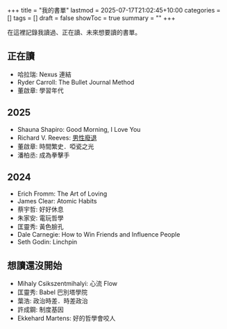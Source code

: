 +++
title = "我的書單"
lastmod = 2025-07-17T21:02:45+10:00
categories = []
tags = []
draft = false
showToc = true 
summary = ""
+++

在這裡記錄我讀過、正在讀、未來想要讀的書單。

## 正在讀

* 哈拉瑞: Nexus 連結
* Ryder Carroll: The Bullet Journal Method
* 董啟章: 學習年代

## 2025

* Shauna Shapiro: Good Morning, I Love You
* Richard V. Reeves: [男性廢退](/post/of-boys-and-men)
* 董啟章: 時間繁史．啞瓷之光
* 潘柏丞: 成為拳擊手

## 2024

* Erich Fromm: The Art of Loving
* James Clear: Atomic Habits
* 蔡宇哲: 好好休息
* 朱家安: 電玩哲學
* 匡靈秀: 黃色臉孔
* Dale Carnegie: How to Win Friends and Influence People
* Seth Godin: Linchpin

## 想讀還沒開始

* Mihaly Csikszentmihalyi: 心流 Flow
* 匡靈秀: Babel 巴別塔學院
* 葉浩: 政治時差．時差政治
* 許成鋼: 制度基因
* Ekkehard Martens: 好的哲學會咬人
